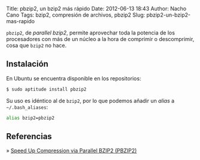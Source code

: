 Title: pbzip2, un bzip2 más rápido
Date: 2012-06-13 18:43
Author: Nacho Cano
Tags: bzip2, compresión de archivos, pbzip2
Slug: pbzip2-un-bzip2-mas-rapido

`pbzip2`, de _parallel bzip2_, permite aprovechar toda la potencia de
los procesadores con más de un núcleo a la hora de comprimir o
descomprimir, cosa que `bzip2` no hace.

Instalación
-----------

En Ubuntu se encuentra disponible en los repositorios:

```bash
$ sudo aptitude install pbzip2
```

Su uso es idéntico al de `bzip2`, por lo que podemos añadir un _alias_ a
`~/.bash_aliases`:

```bash
alias bzip2=pbzip2
```

Referencias
-----------

» [Speed Up Compression via Parallel BZIP2 (PBZIP2)][]

  [Speed Up Compression via Parallel BZIP2 (PBZIP2)]: http://hackercodex.com/guide/parallel-bzip-compression/
    "Speed Up Compression via Parallel BZIP2 (PBZIP2)"
